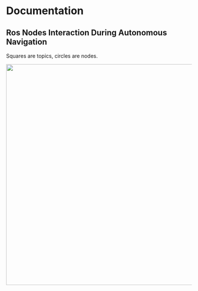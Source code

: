 # Documentation

## Ros Nodes Interaction During Autonomous Navigation

Squares are topics, circles are nodes.

<p align="center">
  <img src="https://raw.githubusercontent.com/thedch/indoor-autonomous-system-highlevel/master/docs/rqt_graph_autonomous_navigation.png" width="600"/>
</p>
